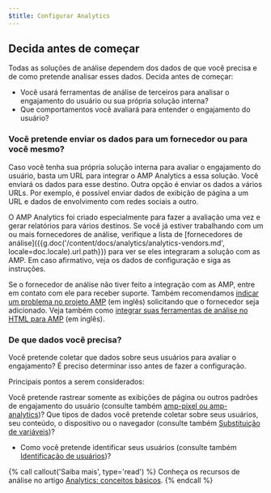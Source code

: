 ```yaml
---
$title: Configurar Analytics
---
```


## Decida antes de começar

Todas as soluções de análise dependem dos dados de que você precisa
e de como pretende analisar esses dados. Decida antes de começar:

* Você usará ferramentas de análise de terceiros para analisar o engajamento do usuário
ou sua própria solução interna?
* Que comportamentos você avaliará para entender o engajamento do usuário?

### Você pretende enviar os dados para um fornecedor ou para você mesmo?

Caso você tenha sua própria solução interna para avaliar o engajamento do usuário,
basta um URL para integrar o AMP Analytics a essa solução.
Você enviará os dados para esse destino.
Outra opção é enviar os dados a vários URLs.
Por exemplo, é possível enviar dados de exibição de página a um URL
e dados de envolvimento com redes sociais a outro.

O AMP Analytics foi criado especialmente para fazer a avaliação uma vez e gerar relatórios para vários destinos.
Se você já estiver trabalhando com um ou mais fornecedores de análise,
verifique a lista de [fornecedores de análise]({{g.doc('/content/docs/analytics/analytics-vendors.md', locale=doc.locale).url.path}}) para ver se eles integraram a solução com as AMP.
Em caso afirmativo, veja os dados de configuração e siga as instruções.

Se o fornecedor de análise não tiver feito a integração com as AMP,
entre em contato com ele para receber suporte.
Também recomendamos [indicar um problema no projeto AMP](https://github.com/ampproject/amphtml/issues/new) (em inglês)
solicitando que o fornecedor seja adicionado.
Veja também como
[integrar suas ferramentas de análise no HTML para AMP](https://github.com/ampproject/amphtml/blob/master/extensions/amp-analytics/integrating-analytics.md) (em inglês).

### De que dados você precisa?

Você pretende coletar que dados sobre seus usuários para avaliar o engajamento?
É preciso determinar isso antes de fazer a configuração.

Principais pontos a serem considerados:

Você pretende rastrear somente as exibições de página ou outros padrões de engajamento do usuário
(consulte também [amp-pixel ou amp-analytics](/pt_br/docs/analytics/analytics_basics#usar-amp-pixel-ou-amp-analytics))?
Que tipos de dados você pretende coletar sobre seus usuários, seu conteúdo,
o dispositivo ou o navegador (consulte também [Substituição de variáveis](pt_br/docs/analytics/analytics_basics#substituição-de-variáveis))?
* Como você pretende identificar seus usuários (consulte também [Identificação de usuários](/pt_br/docs/analytics/analytics_basics#identificação-do-usuário))?


{% call callout('Saiba mais', type='read') %}
Conheça os recursos de análise no artigo [Analytics: conceitos básicos](/pt_br/docs/analytics/analytics_basics.html).
{% endcall %}

